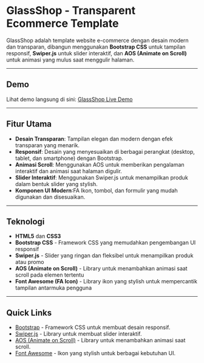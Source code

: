 # GlassShop - Transparent Ecommerce Template

GlassShop adalah template website e-commerce dengan desain modern dan transparan, dibangun menggunakan **Bootstrap CSS** untuk tampilan responsif, **Swiper.js** untuk slider interaktif, dan **AOS (Animate on Scroll)** untuk animasi yang mulus saat menggulir halaman.

---

## Demo

Lihat demo langsung di sini: [GlassShop Live Demo](#)

---

## Fitur Utama

- **Desain Transparan**: Tampilan elegan dan modern dengan efek transparan yang menarik.
- **Responsif**: Desain yang menyesuaikan di berbagai perangkat (desktop, tablet, dan smartphone) dengan Bootstrap.
- **Animasi Scroll**: Menggunakan AOS untuk memberikan pengalaman interaktif dan animasi saat halaman digulir.
- **Slider Interaktif**: Menggunakan Swiper.js untuk menampilkan produk dalam bentuk slider yang stylish.
- **Komponen UI Modern**:FA Ikon, tombol, dan formulir yang mudah digunakan dan disesuaikan.

---

## Teknologi

- **HTML5** dan **CSS3**
- **Bootstrap CSS** - Framework CSS yang memudahkan pengembangan UI responsif
- **Swiper.js** - Slider yang ringan dan fleksibel untuk menampilkan produk atau promo
- **AOS (Animate on Scroll)** - Library untuk menambahkan animasi saat scroll pada elemen tertentu
- **Font Awesome (FA Icon)** - Library ikon yang stylish untuk mempercantik tampilan antarmuka pengguna
  
---

## Quick Links

- [Bootstrap](https://getbootstrap.com/) - Framework CSS untuk membuat desain responsif.
- [Swiper.js](https://swiperjs.com/) - Library untuk membuat slider interaktif.
- [AOS (Animate on Scroll)](https://michalsnik.github.io/aos/) - Library untuk menambahkan animasi saat scroll.
- [Font Awesome](https://fontawesome.com/) - Ikon yang stylish untuk berbagai kebutuhan UI.

